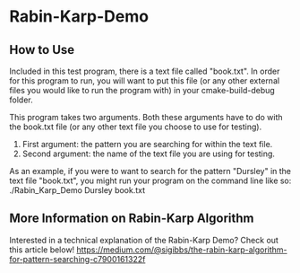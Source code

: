 # Rabin-Karp-Demo

## How to Use
Included in this test program, there is a text file called "book.txt". In order for this program to run, you will want to put this file (or any other external files you would like to run the program with) in your cmake-build-debug folder. 

This program takes two arguments. Both these arguments have to do with the book.txt file (or any other text file you choose to use for testing). 
1. First argument: the pattern you are searching for within the text file.
2. Second argument: the name of the text file you are using for testing.

As an example, if you were to want to search for the pattern "Dursley" in the text file "book.txt", you might run your program on the command line like so:
./Rabin_Karp_Demo Dursley book.txt

## More Information on Rabin-Karp Algorithm
Interested in a technical explanation of the Rabin-Karp Demo? Check out this article below!
https://medium.com/@sigibbs/the-rabin-karp-algorithm-for-pattern-searching-c7900161322f
